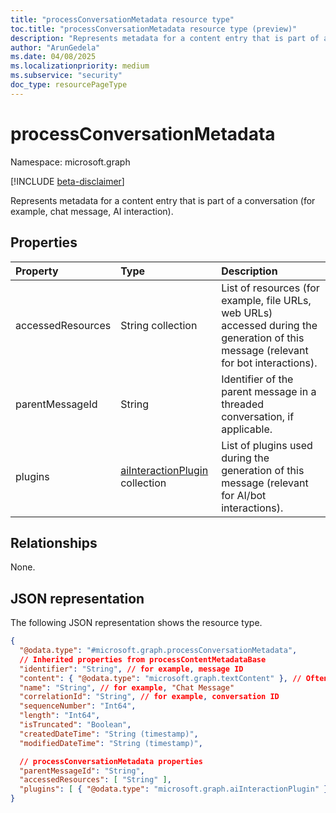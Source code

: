 ```yaml
---
title: "processConversationMetadata resource type"
toc.title: "processConversationMetadata resource type (preview)"
description: "Represents metadata for a content entry that is part of a conversation (for example, chat message, AI interaction)."
author: "ArunGedela"
ms.date: 04/08/2025
ms.localizationpriority: medium
ms.subservice: "security"
doc_type: resourcePageType
---
```


# processConversationMetadata

Namespace: microsoft.graph

[!INCLUDE [beta-disclaimer](../../includes/beta-disclaimer.md)]

Represents metadata for a content entry that is part of a conversation (for example, chat message, AI interaction). 

## Properties

| Property          | Type                                                                                                   | Description                                                                                        |
| :---------------- | :----------------------------------------------------------------------------------------------------- | :------------------------------------------------------------------------------------------------- |
| accessedResources | String collection                                                                                      | List of resources (for example, file URLs, web URLs) accessed during the generation of this message (relevant for bot interactions). |
| parentMessageId   | String                                                                                                 | Identifier of the parent message in a threaded conversation, if applicable.                          |
| plugins           | [aiInteractionPlugin](../resources/aiinteractionplugin.md) collection | List of plugins used during the generation of this message (relevant for AI/bot interactions).       |

## Relationships

None.

## JSON representation

The following JSON representation shows the resource type.
<!-- {
  "blockType": "resource",
  "@odata.type": "microsoft.graph.processConversationMetadata",
  "baseType": "microsoft.graph.processContentMetadataBase",
  "openType": false
}-->
``` json
{
  "@odata.type": "#microsoft.graph.processConversationMetadata",
  // Inherited properties from processContentMetadataBase
  "identifier": "String", // for example, message ID
  "content": { "@odata.type": "microsoft.graph.textContent" }, // Often textContent
  "name": "String", // for example, "Chat Message"
  "correlationId": "String", // for example, conversation ID
  "sequenceNumber": "Int64",
  "length": "Int64",
  "isTruncated": "Boolean",
  "createdDateTime": "String (timestamp)",
  "modifiedDateTime": "String (timestamp)",

  // processConversationMetadata properties
  "parentMessageId": "String",
  "accessedResources": [ "String" ],
  "plugins": [ { "@odata.type": "microsoft.graph.aiInteractionPlugin" } ]
}
```
